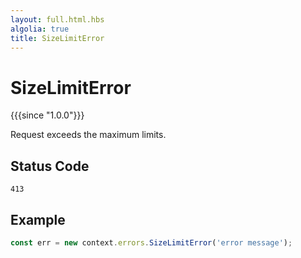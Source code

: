 ```yaml
---
layout: full.html.hbs
algolia: true
title: SizeLimitError
---
```



# SizeLimitError

{{{since "1.0.0"}}}

Request exceeds the maximum limits.

## Status Code

`413`

## Example

```js
const err = new context.errors.SizeLimitError('error message');
```
